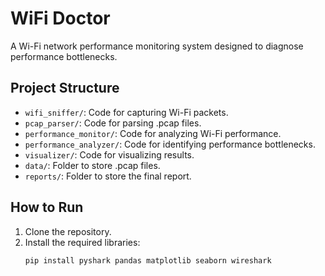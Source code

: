 # WiFi Doctor

A Wi-Fi network performance monitoring system designed to diagnose performance bottlenecks.

## Project Structure
- `wifi_sniffer/`: Code for capturing Wi-Fi packets.
- `pcap_parser/`: Code for parsing .pcap files.
- `performance_monitor/`: Code for analyzing Wi-Fi performance.
- `performance_analyzer/`: Code for identifying performance bottlenecks.
- `visualizer/`: Code for visualizing results.
- `data/`: Folder to store .pcap files.
- `reports/`: Folder to store the final report.

## How to Run
1. Clone the repository.
2. Install the required libraries:
   ```bash
   pip install pyshark pandas matplotlib seaborn wireshark
